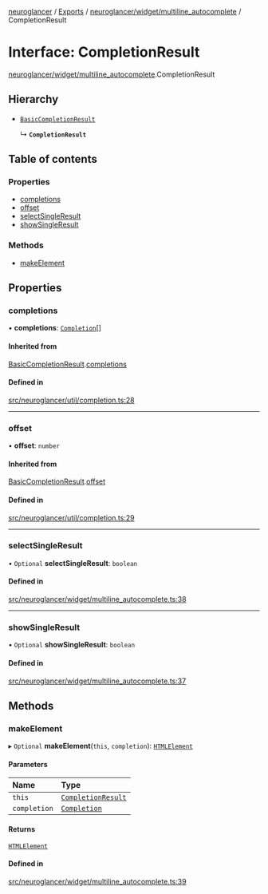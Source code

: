 [neuroglancer](../README.md) / [Exports](../modules.md) / [neuroglancer/widget/multiline\_autocomplete](../modules/neuroglancer_widget_multiline_autocomplete.md) / CompletionResult

# Interface: CompletionResult

[neuroglancer/widget/multiline_autocomplete](../modules/neuroglancer_widget_multiline_autocomplete.md).CompletionResult

## Hierarchy

- [`BasicCompletionResult`](neuroglancer_util_completion.BasicCompletionResult.md)

  ↳ **`CompletionResult`**

## Table of contents

### Properties

- [completions](neuroglancer_widget_multiline_autocomplete.CompletionResult.md#completions)
- [offset](neuroglancer_widget_multiline_autocomplete.CompletionResult.md#offset)
- [selectSingleResult](neuroglancer_widget_multiline_autocomplete.CompletionResult.md#selectsingleresult)
- [showSingleResult](neuroglancer_widget_multiline_autocomplete.CompletionResult.md#showsingleresult)

### Methods

- [makeElement](neuroglancer_widget_multiline_autocomplete.CompletionResult.md#makeelement)

## Properties

### completions

• **completions**: [`Completion`](neuroglancer_util_completion.Completion.md)[]

#### Inherited from

[BasicCompletionResult](neuroglancer_util_completion.BasicCompletionResult.md).[completions](neuroglancer_util_completion.BasicCompletionResult.md#completions)

#### Defined in

[src/neuroglancer/util/completion.ts:28](https://github.com/ActiveBrainAtlas2/neuroglancer/blob/034b457d/src/neuroglancer/util/completion.ts#L28)

___

### offset

• **offset**: `number`

#### Inherited from

[BasicCompletionResult](neuroglancer_util_completion.BasicCompletionResult.md).[offset](neuroglancer_util_completion.BasicCompletionResult.md#offset)

#### Defined in

[src/neuroglancer/util/completion.ts:29](https://github.com/ActiveBrainAtlas2/neuroglancer/blob/034b457d/src/neuroglancer/util/completion.ts#L29)

___

### selectSingleResult

• `Optional` **selectSingleResult**: `boolean`

#### Defined in

[src/neuroglancer/widget/multiline_autocomplete.ts:38](https://github.com/ActiveBrainAtlas2/neuroglancer/blob/034b457d/src/neuroglancer/widget/multiline_autocomplete.ts#L38)

___

### showSingleResult

• `Optional` **showSingleResult**: `boolean`

#### Defined in

[src/neuroglancer/widget/multiline_autocomplete.ts:37](https://github.com/ActiveBrainAtlas2/neuroglancer/blob/034b457d/src/neuroglancer/widget/multiline_autocomplete.ts#L37)

## Methods

### makeElement

▸ `Optional` **makeElement**(`this`, `completion`): [`HTMLElement`](../modules/main_module._internal_.md#htmlelement)

#### Parameters

| Name | Type |
| :------ | :------ |
| `this` | [`CompletionResult`](neuroglancer_widget_multiline_autocomplete.CompletionResult.md) |
| `completion` | [`Completion`](neuroglancer_util_completion.Completion.md) |

#### Returns

[`HTMLElement`](../modules/main_module._internal_.md#htmlelement)

#### Defined in

[src/neuroglancer/widget/multiline_autocomplete.ts:39](https://github.com/ActiveBrainAtlas2/neuroglancer/blob/034b457d/src/neuroglancer/widget/multiline_autocomplete.ts#L39)
